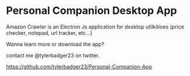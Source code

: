 # Personal Companion Desktop App
Amazon Crawler is an Electron Js application for desktop utilkitioes (price checker, notepad, url tracker, etc...)

Wanna learn more or download the app? 

contact me @tylerbadger23 on twitter. 

https://github.com/tylerbadger23/Personal-Companion-App